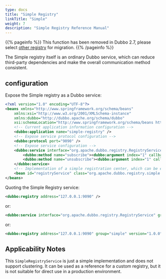 ```yaml
---
type: docs
title: "Simple Registry"
linkTitle: "Simple"
weight: 7
description: "Simple Registry Reference Manual"
---
```


{{% pageinfo %}} This function has been removed in Dubbo 2.7, please select [other registry](../) for migration.
{{% /pageinfo %}}

The Simple registry itself is an ordinary Dubbo service, which can reduce third-party dependencies and make the overall communication method consistent.

## configuration

Expose the Simple registry as a Dubbo service:

```xml
<?xml version="1.0" encoding="UTF-8"?>
<beans xmlns="http://www.springframework.org/schema/beans"
    xmlns:xsi="http://www.w3.org/2001/XMLSchema-instance"
    xmlns:dubbo="http://dubbo.apache.org/schema/dubbo"
    xsi:schemaLocation="http://www.springframework.org/schema/beans http://www.springframework.org/schema/beans/spring-beans-4.3.xsd http://dubbo.apache.org/schema /dubbo http://dubbo.apache.org/schema/dubbo/dubbo.xsd">
    <!-- Current application information configuration -->
    <dubbo:application name="simple-registry" />
    <!-- Expose service protocol configuration -->
    <dubbo:protocol port="9090" />
    <!-- Expose service configuration -->
    <dubbo:service interface="org.apache.dubbo.registry.RegistryService" ref="registryService" registry="N/A" ondisconnect="disconnect" callbacks="1000">
        <dubbo:method name="subscribe"><dubbo:argument index="1" callback="true" /></dubbo:method>
        <dubbo:method name="unsubscribe"><dubbo:argument index="1" callback="false" /></dubbo:method>
    </dubbo:service>
    <!-- Implementation of a simple registration center, which can be expanded by itself to achieve cluster and state synchronization -->
    <bean id="registryService" class="org.apache.dubbo.registry.simple.SimpleRegistryService" />
</beans>
```

Quoting the Simple Registry service:

```xml
<dubbo:registry address="127.0.0.1:9090" />
```

or:

```xml
<dubbo:service interface="org.apache.dubbo.registry.RegistryService" group="simple" version="1.0.0" ... >
```

or:

```xml
<dubbo:registry address="127.0.0.1:9090" group="simple" version="1.0.0" />
```

## Applicability Notes

This `SimpleRegistryService` is just a simple implementation and does not support clustering. It can be used as a reference for a custom registry, but it is not suitable for direct use in a production environment.